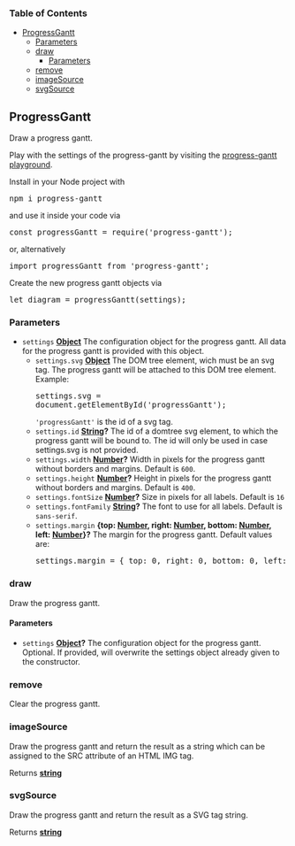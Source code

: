 <!-- Generated by documentation.js. Update this documentation by updating the source code. -->

### Table of Contents

-   [ProgressGantt][1]
    -   [Parameters][2]
    -   [draw][3]
        -   [Parameters][4]
    -   [remove][5]
    -   [imageSource][6]
    -   [svgSource][7]

## ProgressGantt

Draw a progress gantt.

Play with the settings of the progress-gantt by visiting the [progress-gantt playground][8].

Install in your Node project with

<pre>
npm i progress-gantt
</pre>

and use it inside your code via

<pre>
const progressGantt = require('progress-gantt');
</pre>

or, alternatively

<pre>
import progressGantt from 'progress-gantt';
</pre>

Create the new progress gantt objects via

<pre>
let diagram = progressGantt(settings);
</pre>

### Parameters

-   `settings` **[Object][9]** The configuration object for the progress gantt.
    All data for the progress gantt is provided with this object.
    -   `settings.svg` **[Object][9]** The DOM tree element, wich must be an svg tag.
        The progress gantt will be attached to this DOM tree element. Example:<pre>settings.svg = document.getElementById('progressGantt');</pre><code>'progressGantt'</code> is the id of a svg tag.
    -   `settings.id` **[String][10]?** The id of a domtree svg element, to which the progress gantt will be bound to.
        The id will only be used in case settings.svg is not provided.
    -   `settings.width` **[Number][11]?** Width in pixels for the progress gantt without borders and margins. Default is <code>600</code>.
    -   `settings.height` **[Number][11]?** Height in pixels for the progress gantt without borders and margins. Default is <code>400</code>.
    -   `settings.fontSize` **[Number][11]?** Size in pixels for all labels. Default is <code>16</code>
    -   `settings.fontFamily` **[String][10]?** The font to use for all labels. Default is <code>sans-serif</code>.
    -   `settings.margin` **{top: [Number][11], right: [Number][11], bottom: [Number][11], left: [Number][11]}?** The margin for the progress gantt.
        Default values are:<pre>settings.margin = {
        top: 0,
        right: 0,
        bottom: 0,
        left: 0 }
        </pre>

### draw

Draw the progress gantt.

#### Parameters

-   `settings` **[Object][9]?** The configuration object for the progress gantt. Optional.
    If provided, will overwrite the settings object already given to the constructor.

### remove

Clear the progress gantt.

### imageSource

Draw the progress gantt and return the result as a string which can be assigned to the SRC attribute of an HTML IMG tag.

Returns **[string][10]** 

### svgSource

Draw the progress gantt and return the result as a SVG tag string.

Returns **[string][10]** 

[1]: #progressgantt

[2]: #parameters

[3]: #draw

[4]: #parameters-1

[5]: #remove

[6]: #imagesource

[7]: #svgsource

[8]: https://htmlpreview.github.io/?https://github.com/ulfschneider/progress-gantt/blob/master/progress-gantt-playground.html

[9]: https://developer.mozilla.org/docs/Web/JavaScript/Reference/Global_Objects/Object

[10]: https://developer.mozilla.org/docs/Web/JavaScript/Reference/Global_Objects/String

[11]: https://developer.mozilla.org/docs/Web/JavaScript/Reference/Global_Objects/Number

